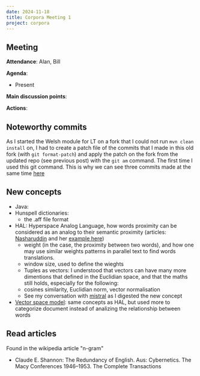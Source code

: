 ```yaml
---
date: 2024-11-18
title: Corpora Meeting 1
project: corpora
---
```

## Meeting

**Attendance**: Alan, Bill

**Agenda**:
  - Present 

**Main discussion points**:

**Actions**:

## Noteworthy commits

As I started the Welsh module for LT on a fork that I could not run `mvn clean install` on, I had to create a patch file of the commits that I made in this old fork (with `git format-patch`) and apply the patch on the fork from the updated repo (see previous post) with the `git am` command. The first time I used this git command. This is why we can see three commits made at the same time [here](https://github.com/Oktogazh/languagetool/commits/master/?since=2024-11-04&until=2024-11-04)

## New concepts
- Java:
- Hunspell dictionaries:
	- the .aff file format
- HAL: Hyperspace Analog Language, how words proximity can be considered as an analog to their semantic proximity (articles: [Nasharuddin](https://researchinbox.wordpress.com/2010/03/22/introduction-to-hyperspace-analogue-to-language-hal/) and her [example here](https://researchinbox.wordpress.com/2012/10/09/hal-example/))
	- weight (in the case, the proximity between two words), and how one may use similar weights patterns in parallel text to find words translations.
	- window size, used to define the wieghts
	- Tuples as vectors: I understood that vectors can have many more dimentions that defined in the Euclidian space, and that the maths still holds, especially for the following:
	- cosines similarity, Euclidian norm, vector normalisation 
	- See my conversation with [mistral](https://chat.mistral.ai/chat/43cc0557-f51f-4849-a542-ee5acebcfd71) as I digested the new concept
- [Vector space model](https://en.wikipedia.org/wiki/Vector_space_model): same concepts as HAL, but used more to categorize document instead of analizing the relationship between words

## Read articles
Found in the wikipedia article "n-gram"
- Claude E. Shannon: The Redundancy of English. Aus: Cybernetics. The Macy Conferences 1946–1953. The Complete Transactions
